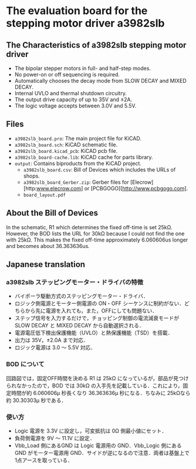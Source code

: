 # The evaluation board for the stepping motor driver a3982slb

## The Characteristics of a3982slb stepping motor driver

- The bipolar stepper motors in full- and half-step modes.
- No power-on or off sequencing is required.
- Automatically chooses the decay mode from SLOW DECAY and MIXED DECAY.
- Internal UVLO and thermal shutdown circuitry.
- The output drive capacity of up to 35V and ±2A.
- The logic voltage accepts between 3.0V and 5.5V.

## Files

- `a3982slb_board.pro`: The main project file for KiCAD.
- `a3982slb_board.sch`: KiCAD schematic file.
- `a3982slb_board.kicad_pcb`: KiCAD pcb file.
- `a3982slb_board-cache.lib`: KiCAD cache for parts library.
- `output`: Contains biproducts from the KiCAD project.
   - `a3982slb_board.csv`: Bill of Devices which includes the URLs of shops.
   - `a3982slb_board_Gerber.zip`: Gerber files for [Elecrow][http:www.elecrow.com] or [PCBGOGO][http://www.pcbgogo.com].
   - `board_layout.pdf`


## About the Bill of Devices

In the schematic, R1 which determines the fixed off-time is set 25kΩ.
However, the BOD lists the URL for 30kΩ because I could not find the one with 25kΩ.  This makes the fixed off-time approximately 6.060606us longer and becomes about 36.363636us. 

## Japanese translation

### a3982slb ステッピングモーター・ドライバの特徴

- バイポーラ駆動方式のステッピングモーター・ドライバ．
- ロジック側電源とモーター側電源の ON・OFF シーケンスに制約がない．どちらから先に電源を入れても，また，OFFにしても問題ない．
- ステップ信号を入力するだけで，チョッピング制御の電流減衰モードが SLOW DECAY と MIXED DECAY から自動選択される．
- 電源電圧低下検出保護機能（UVLO）と熱保護機能（TSD）を搭載．
- 出力は 35V，±2.0A まで対応．
- ロジック電源は 3.0 〜 5.5V 対応．

### BOD について

回路図では，固定OFF時間を決める R1 は 25kΩ になっているが，部品が見つけられなかったので，BOD では 30kΩ の入手先を記載している．これにより，固定時間が約 6.060606μ 秒長くなり 36.363636μ 秒になる．ちなみに 25kΩなら約 30.30303μ 秒である．

### 使い方

- Logic 電源を 3.3V に設定し，可変抵抗は 0Ω 側最小値にセット．
- 負荷側電源を 9V 〜 11.1V に設定．
- Vbb_Load 側にあるGND は Logic 電源用の GND．Vbb_Logic 側にある GND がモーター電源用 GND．サイドが逆になるので注意．両者は基盤上で1点アースを取っている．
 

